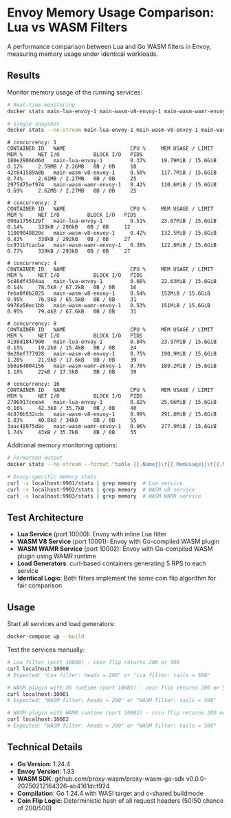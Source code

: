 # Envoy Memory Usage Comparison: Lua vs WASM Filters

A performance comparison between Lua and Go WASM filters in Envoy, measuring memory usage under identical workloads.

## Results

Monitor memory usage of the running services:

```bash
# Real-time monitoring
docker stats main-lua-envoy-1 main-wasm-v8-envoy-1 main-wasm-wamr-envoy-1

# Single snapshot
docker stats --no-stream main-lua-envoy-1 main-wasm-v8-envoy-1 main-wasm-wamr-envoy-1
```

```
# concurrency: 1
CONTAINER ID   NAME                     CPU %     MEM USAGE / LIMIT    MEM %     NET I/O           BLOCK I/O   PIDS
180e29066d6d   main-lua-envoy-1         0.37%     19.79MiB / 15.6GiB   0.12%     2.59MB / 2.26MB   0B / 0B     10
42c641589a8b   main-wasm-v8-envoy-1     0.50%     117.7MiB / 15.6GiB   0.74%     2.61MB / 2.27MB   0B / 0B     25
2975d75ef974   main-wasm-wamr-envoy-1   0.42%     110.6MiB / 15.6GiB   0.69%     2.62MB / 2.27MB   0B / 0B     25

# concurrency: 2
CONTAINER ID   NAME                     CPU %     MEM USAGE / LIMIT    MEM %     NET I/O         BLOCK I/O   PIDS
090a1756129f   main-lua-envoy-1         0.51%     23.07MiB / 15.6GiB   0.14%     333kB / 290kB   0B / 0B     12
11009048820c   main-wasm-v8-envoy-1     0.42%     132.5MiB / 15.6GiB   0.83%     338kB / 292kB   0B / 0B     27
bc971b7cacba   main-wasm-wamr-envoy-1   0.38%     122.8MiB / 15.6GiB   0.77%     339kB / 293kB   0B / 0B     27

# concurrency: 4
CONTAINER ID   NAME                     CPU %     MEM USAGE / LIMIT    MEM %     NET I/O           BLOCK I/O   PIDS
5c80df4594aa   main-lua-envoy-1         0.66%     22.63MiB / 15.6GiB   0.14%     78.5kB / 67.2kB   0B / 0B     16
feba0f0b2025   main-wasm-v8-envoy-1     0.54%     152MiB / 15.6GiB     0.95%     76.9kB / 65.5kB   0B / 0B     31
9976a50ec1bb   main-wasm-wamr-envoy-1   0.53%     151MiB / 15.6GiB     0.95%     79.4kB / 67.6kB   0B / 0B     31

# concurrency: 8
CONTAINER ID   NAME                     CPU %     MEM USAGE / LIMIT    MEM %     NET I/O           BLOCK I/O   PIDS
4198d1847900   main-lua-envoy-1         0.84%     23.97MiB / 15.6GiB   0.15%     19.2kB / 15.4kB   0B / 0B     24
9e28ef777928   main-wasm-v8-envoy-1     0.75%     190.9MiB / 15.6GiB   1.20%     21.9kB / 17.6kB   0B / 0B     39
5b0a64004156   main-wasm-wamr-envoy-1   0.70%     189.2MiB / 15.6GiB   1.18%     22kB / 17.5kB     0B / 0B     39

# concurrency: 16
CONTAINER ID   NAME                     CPU %     MEM USAGE / LIMIT    MEM %     NET I/O           BLOCK I/O   PIDS
2706917ceea4   main-lua-envoy-1         0.82%     25.66MiB / 15.6GiB   0.16%     42.3kB / 35.7kB   0B / 0B     40
4c870b532cdc   main-wasm-v8-envoy-1     0.99%     291.8MiB / 15.6GiB   1.83%     40.8kB / 34kB     0B / 0B     55
3aac48975d8c   main-wasm-wamr-envoy-1   0.96%     277.9MiB / 15.6GiB   1.74%     43kB / 35.7kB     0B / 0B     55
```

Additional memory monitoring options:
```bash
# Formatted output
docker stats --no-stream --format "table {{.Name}}\t{{.MemUsage}}\t{{.MemPerc}}"

# Envoy-specific memory stats
curl -s localhost:9901/stats | grep memory  # Lua service
curl -s localhost:9902/stats | grep memory  # WASM v8 service
curl -s localhost:9903/stats | grep memory  # WASM WAMR service
```

## Test Architecture

- **Lua Service** (port 10000): Envoy with inline Lua filter
- **WASM V8 Service** (port 10001): Envoy with Go-compiled WASM plugin
- **WASM WAMR Service** (port 10002): Envoy with Go-compiled WASM plugin using WAMR runtime
- **Load Generators**: curl-based containers generating 5 RPS to each service
- **Identical Logic**: Both filters implement the same coin flip algorithm for fair comparison

## Usage

Start all services and load generators:
```bash
docker-compose up --build
```

Test the services manually:
```bash
# Lua filter (port 10000) - coin flip returns 200 or 500
curl localhost:10000
# Expected: "Lua filter: heads = 200" or "Lua filter: tails = 500"

# WASM plugin with V8 runtime (port 10001) - coin flip returns 200 or 500
curl localhost:10001
# Expected: "WASM filter: heads = 200" or "WASM filter: tails = 500"

# WASM plugin with WAMR runtime (port 10002) - coin flip returns 200 or 500
curl localhost:10002
# Expected: "WASM filter: heads = 200" or "WASM filter: tails = 500"
```


## Technical Details

- **Go Version**: 1.24.4
- **Envoy Version**: 1.33
- **WASM SDK**: github.com/proxy-wasm/proxy-wasm-go-sdk v0.0.0-20250212164326-ab4161dcf924
- **Compilation**: Go 1.24.4 with WASI target and c-shared buildmode
- **Coin Flip Logic**: Deterministic hash of all request headers (50/50 chance of 200/500)
